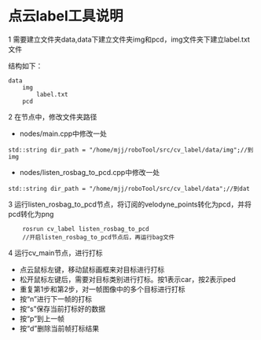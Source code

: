 # 点云label工具说明

1 需要建立文件夹data,data下建立文件夹img和pcd，img文件夹下建立label.txt文件

结构如下：
```
data
    img
        label.txt
    pcd
```

2 在节点中，修改文件夹路径


- nodes/main.cpp中修改一处
```
std::string dir_path = "/home/mjj/roboTool/src/cv_label/data/img";//到img
```
- nodes/listen_rosbag_to_pcd.cpp中修改一处
```
std::string dir_path = "/home/mjj/roboTool/src/cv_label/data";//到dat
```

3 运行listen_rosbag_to_pcd节点，将订阅的velodyne_points转化为pcd，并将pcd转化为png
```
    rosrun cv_label listen_rosbag_to_pcd
    //开启listen_rosbag_to_pcd节点后，再运行bag文件
```

4 运行cv_main节点，进行打标

- 点云鼠标左键，移动鼠标画框来对目标进行打标
- 松开鼠标左键后，需要对目标类别进行打标。按1表示car，按2表示ped
- 重复第1步和第2步，对一帧图像中的多个目标进行打标
- 按“n”进行下一帧的打标
- 按“s”保存当前打标好的数据
- 按“p”到上一帧
- 按“d”删除当前帧打标结果
